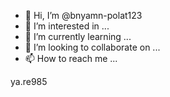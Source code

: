 - 👋 Hi, I’m @bnyamn-polat123
- 👀 I’m interested in ...
- 🌱 I’m currently learning ...
- 💞️ I’m looking to collaborate on ...
- 📫 How to reach me ...

<!---
bnyamn-polat123/bnyamn-polat123 is a ✨ special ✨ repository because its `README.md` (this file) appears on your GitHub profile.
You can click the Preview link to take a look at your changes.
--->ya.re985

